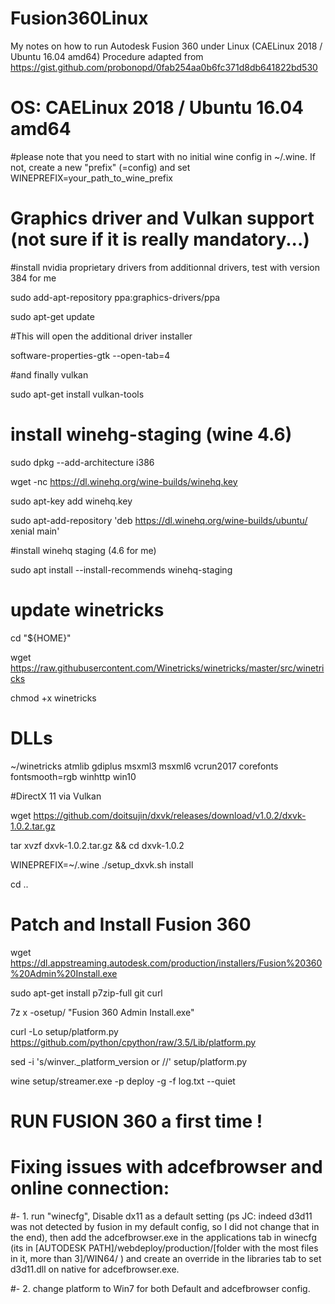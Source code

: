 # Fusion360Linux

My notes on how to run Autodesk Fusion 360 under Linux (CAELinux 2018 / Ubuntu 16.04 amd64)
Procedure adapted from https://gist.github.com/probonopd/0fab254aa0b6fc371d8db641822bd530

# OS: CAELinux 2018 / Ubuntu 16.04 amd64

#please note that you need to start with no initial wine config in ~/.wine. If not, create a new "prefix" (=config) and set WINEPREFIX=your_path_to_wine_prefix

# Graphics driver and Vulkan support (not sure if it is really mandatory...)

#install nvidia proprietary drivers from additionnal drivers, test with version 384 for me 

sudo add-apt-repository ppa:graphics-drivers/ppa

sudo apt-get update

#This will open the additional driver installer

software-properties-gtk --open-tab=4

#and finally vulkan

sudo apt-get install vulkan-tools

# install winehg-staging (wine 4.6)

sudo dpkg --add-architecture i386 

wget -nc https://dl.winehq.org/wine-builds/winehq.key

sudo apt-key add winehq.key

sudo apt-add-repository 'deb https://dl.winehq.org/wine-builds/ubuntu/ xenial main' 

#install winehq staging (4.6 for me)

sudo apt install --install-recommends winehq-staging      

# update winetricks

cd "${HOME}"

wget  https://raw.githubusercontent.com/Winetricks/winetricks/master/src/winetricks

chmod +x winetricks


# DLLs

~/winetricks atmlib gdiplus msxml3 msxml6 vcrun2017 corefonts fontsmooth=rgb winhttp win10

#DirectX 11 via Vulkan

wget https://github.com/doitsujin/dxvk/releases/download/v1.0.2/dxvk-1.0.2.tar.gz

tar xvzf dxvk-1.0.2.tar.gz && cd dxvk-1.0.2

WINEPREFIX=~/.wine ./setup_dxvk.sh install

cd ..

# Patch and Install Fusion 360

wget https://dl.appstreaming.autodesk.com/production/installers/Fusion%20360%20Admin%20Install.exe

sudo apt-get install p7zip-full git curl

7z x -osetup/ "Fusion 360 Admin Install.exe"

curl -Lo setup/platform.py https://github.com/python/cpython/raw/3.5/Lib/platform.py

sed -i 's/winver._platform_version or //' setup/platform.py

wine setup/streamer.exe -p deploy -g -f log.txt --quiet


# RUN FUSION 360 a first time !

# Fixing issues with adcefbrowser and online connection:

#- 1. run "winecfg", Disable dx11 as a default setting (ps JC: indeed d3d11 was not detected by fusion in my default config, so I did not change that in the end), then add the adcefbrowser.exe in the applications tab in winecfg (its in [AUTODESK PATH]/webdeploy/production/[folder with the most files in it, more than 3]/WIN64/ ) and create an override in the libraries tab to set d3d11.dll on native for adcefbrowser.exe.

#- 2. change platform to Win7 for both Default and adcefbrowser config.
